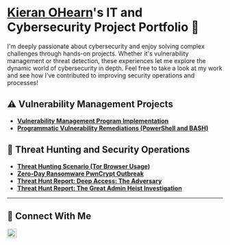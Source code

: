 # <a href="https://www.linkedin.com/in/kieran-o-8a4a37180/">Kieran OHearn</a>'s IT and Cybersecurity Project Portfolio 🔐

I'm deeply passionate about cybersecurity and enjoy solving complex challenges through hands-on projects. Whether it's vulnerability management or threat detection, these experiences let me explore the dynamic world of cybersecurity in depth. Feel free to take a look at my work and see how I’ve contributed to improving security operations and processes!

## ⚠️ Vulnerability Management Projects

- **[Vulnerability Management Program Implementation]()**
- **[Programmatic Vulnerability Remediations (PowerShell and BASH)](https://github.com/kieran-3/InfoSec-Portfolio/tree/main/STIGS)**

## 🚨 Threat Hunting and Security Operations

- **[Threat Hunting Scenario (Tor Browser Usage)](https://github.com/kieran-3/InfoSec-Portfolio/tree/main/Threat-Hunt-Scenario-Tor)**
- **[Zero-Day Ransomware PwnCrypt Outbreak](https://github.com/kieran-3/InfoSec-Portfolio/tree/main/Zero-Day%20Ransomware%20PwnCrypt%20Outbreak)**
- **[Threat Hunt Report: Deep Access: The Adversary](https://github.com/kieran-3/InfoSec-Portfolio/tree/main/Threat%20Hunt%20Report%20Deep%20Access%3A%20The%20Adversary)**
- **[Threat Hunt Report: The Great Admin Heist Investigation](https://github.com/kieran-3/InfoSec-Portfolio/tree/main/Threat%20Hunt%20Report%3A%20The%20Great%20Admin%20Heist%20Investigation)**

<hr/>

## 🤳 Connect With Me

[<img align="left" alt="___________ | LinkedIn" width="22px" src="https://cdn.jsdelivr.net/npm/simple-icons@v3/icons/linkedin.svg" />][linkedin]

[linkedin]: https://www.linkedin.com/in/kieran-o-8a4a37180/

<!--
<img width="35" alt="image" src="https://github.com/user-attachments/assets/2f41c7cd-5ea8-4475-b451-a37161b6c3fb"> 
<img width="35" alt="image" src="https://github.com/user-attachments/assets/77649969-9910-4994-8b96-74a116cfb2a8">
-->
